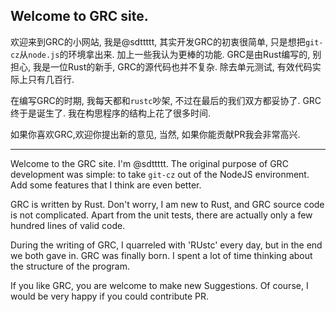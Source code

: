 ## Welcome to GRC site.

欢迎来到GRC的小网站, 我是@sdttttt, 其实开发GRC的初衷很简单, 只是想把`git-cz`从`node.js`的环境拿出来. 加上一些我认为更棒的功能.
GRC是由Rust编写的, 别担心, 我是一位Rust的新手, GRC的源代码也并不复杂. 除去单元测试, 有效代码实际上只有几百行.

在编写GRC的时期, 我每天都和`rustc`吵架, 不过在最后的我们双方都妥协了. 
GRC终于是诞生了. 我在构思程序的结构上花了很多时间.

如果你喜欢GRC,欢迎你提出新的意见, 当然, 如果你能贡献PR我会非常高兴.


---

Welcome to the GRC site. I'm @sdttttt. The original purpose of GRC development was simple: to take `git-cz` out of the NodeJS environment. Add some features that I think are even better.

GRC is written by Rust. Don't worry, I am new to Rust, and GRC source code is not complicated. Apart from the unit tests, there are actually only a few hundred lines of valid code.



During the writing of GRC, I quarreled with 'RUstc' every day, but in the end we both gave in.
GRC was finally born. I spent a lot of time thinking about the structure of the program.

If you like GRC, you are welcome to make new Suggestions. Of course, I would be very happy if you could contribute PR.
